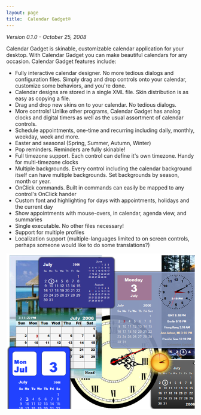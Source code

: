 ```yaml
---
layout: page  
title:  Calendar Gadget®
---
```

*Version 0.1.0 - October 25, 2008*

Calendar Gadget is skinable, customizable calendar application for your desktop.
With Calendar Gadget you can make beautiful calendars for any occasion. Calendar
Gadget features include:

-   Fully interactive calendar designer. No more tedious dialogs and
    configuration files. Simply drag and drop controls onto your calendar,
    customize some behaviors, and you're done.
-   Calendar designs are stored in a single XML file. Skin distribution is as
    easy as copying a file.
-   Drag and drop new skins on to your calendar. No tedious dialogs.
-   More controls! Unlike other programs, Calendar Gadget has analog clocks and
    digital timers as well as the usual assortment of calendar controls.
-   Schedule appointments, one-time and recurring including daily, monthly,
    weekday, week and more.
-   Easter and seasonal (Spring, Summer, Autumn, Winter)
-   Pop reminders. Reminders are fully skinable!
-   Full timezone support. Each control can define it's own timezone. Handy for
    multi-timezone clocks
-   Multiple backgrounds. Every control including the calendar background itself
    can have multiple backgrounds. Set backgrounds by season, month or year.
-   OnClick commands. Built in commands can easily be mapped to any control's
    OnClick hander
-   Custom font and highlighting for days with appointments, holidays and the
    current day
-   Show appointments with mouse-overs, in calendar, agenda view, and summaries
-   Single executable. No other files necessary!
-   Support for multiple profiles
-   Localization support (multiple-languages limited to on screen controls,
    perhaps someone would like to do some translations?)

![noborder](/cdn/images/calendargadget/collage.png)
